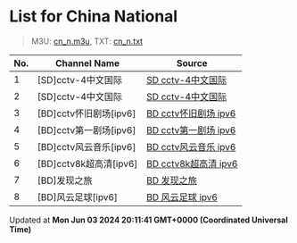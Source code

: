 # List for **China National**

> M3U: [cn_n.m3u](/cn_n.m3u), TXT: [cn_n.txt](/txt/cn_n.txt)

| No.  | Channel Name | Source |
| --- | ------------ | --- |
| 1 | [SD]cctv-4中文国际 | [SD cctv-4中文国际](https://epg.pw/stream/e9df8fe337dd6bacbf98516a34c0b0c94b3d2a02339529dea3de3769add35fc9.m3u8) |
| 2 | [SD]cctv-4中文国际 | [SD cctv-4中文国际](https://epg.pw/stream/c3b4c0fa59357628b823a008e742caa5e3ea18df81216adbc62f3aa7afe556f0.m3u8) |
| 3 | [BD]cctv怀旧剧场[ipv6] | [BD cctv怀旧剧场 ipv6](https://epg.pw/stream/188c041c330736b956fe8f41af7bf90cac0dd06699f977752ac93f0359de4a23.m3u8) |
| 4 | [BD]cctv第一剧场[ipv6] | [BD cctv第一剧场 ipv6](https://epg.pw/stream/ba55b8e8aea7622044ad6925d44966b26283edbe03be0646f351292a22e1027c.m3u8) |
| 5 | [BD]cctv风云音乐[ipv6] | [BD cctv风云音乐 ipv6](https://epg.pw/stream/c5cdf98a2ec7cc0b65f33cdf0f06ab09297ea13408e63416e671eb3e8ae1ae9f.m3u8) |
| 6 | [BD]cctv8k超高清[ipv6] | [BD cctv8k超高清 ipv6](https://epg.pw/stream/12c4722b400606e9f17e446f03738627390aa03e60b7cea9a4fe15016cc6e079.m3u8) |
| 7 | [BD]发现之旅 | [BD 发现之旅](https://epg.pw/stream/0c141ad833ea9162fa1248de0bda4204a8c72f891e8ee10adb4303758f904aa3.ctv) |
| 8 | [BD]风云足球[ipv6] | [BD 风云足球 ipv6](https://epg.pw/stream/20c329c5ad4872f9416783144b091c3943c94538393e0fc5f60bc551a06dd372.m3u8) |

Updated at **Mon Jun 03 2024 20:11:41 GMT+0000 (Coordinated Universal Time)**
